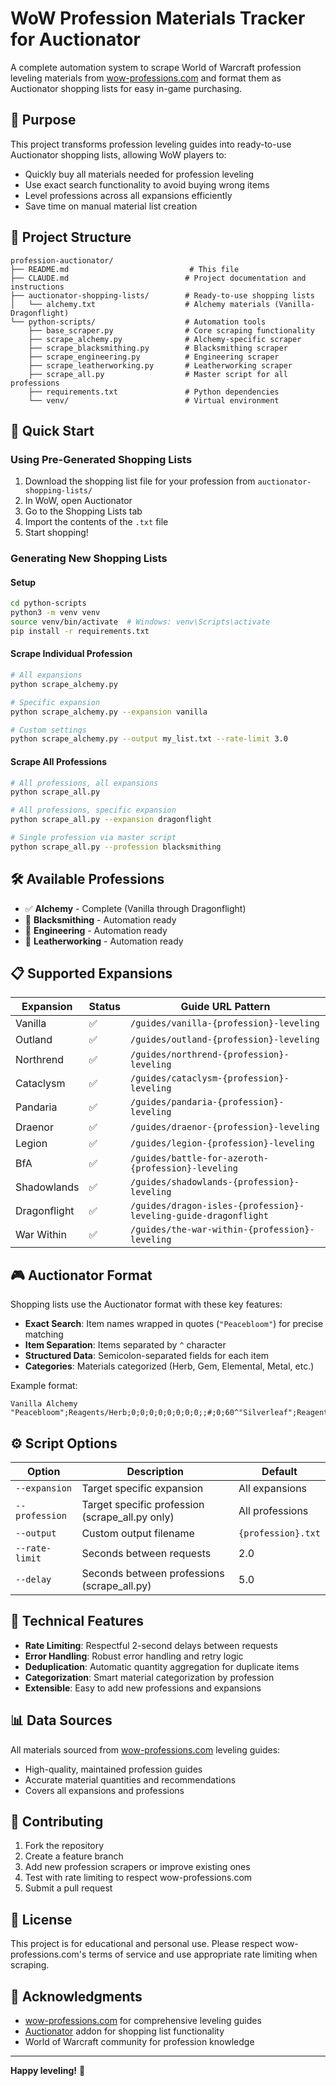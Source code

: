 # WoW Profession Materials Tracker for Auctionator

A complete automation system to scrape World of Warcraft profession leveling materials from [wow-professions.com](https://www.wow-professions.com) and format them as Auctionator shopping lists for easy in-game purchasing.

## 🎯 Purpose

This project transforms profession leveling guides into ready-to-use Auctionator shopping lists, allowing WoW players to:
- Quickly buy all materials needed for profession leveling
- Use exact search functionality to avoid buying wrong items
- Level professions across all expansions efficiently
- Save time on manual material list creation

## 📁 Project Structure

```
profession-auctionator/
├── README.md                           # This file
├── CLAUDE.md                          # Project documentation and instructions
├── auctionator-shopping-lists/        # Ready-to-use shopping lists
│   └── alchemy.txt                    # Alchemy materials (Vanilla-Dragonflight)
└── python-scripts/                    # Automation tools
    ├── base_scraper.py                # Core scraping functionality
    ├── scrape_alchemy.py              # Alchemy-specific scraper
    ├── scrape_blacksmithing.py        # Blacksmithing scraper
    ├── scrape_engineering.py          # Engineering scraper
    ├── scrape_leatherworking.py       # Leatherworking scraper
    ├── scrape_all.py                  # Master script for all professions
    ├── requirements.txt               # Python dependencies
    └── venv/                          # Virtual environment
```

## 🚀 Quick Start

### Using Pre-Generated Shopping Lists

1. Download the shopping list file for your profession from `auctionator-shopping-lists/`
2. In WoW, open Auctionator
3. Go to the Shopping Lists tab
4. Import the contents of the `.txt` file
5. Start shopping!

### Generating New Shopping Lists

#### Setup
```bash
cd python-scripts
python3 -m venv venv
source venv/bin/activate  # Windows: venv\Scripts\activate
pip install -r requirements.txt
```

#### Scrape Individual Profession
```bash
# All expansions
python scrape_alchemy.py

# Specific expansion
python scrape_alchemy.py --expansion vanilla

# Custom settings
python scrape_alchemy.py --output my_list.txt --rate-limit 3.0
```

#### Scrape All Professions
```bash
# All professions, all expansions
python scrape_all.py

# All professions, specific expansion  
python scrape_all.py --expansion dragonflight

# Single profession via master script
python scrape_all.py --profession blacksmithing
```

## 🛠️ Available Professions

- ✅ **Alchemy** - Complete (Vanilla through Dragonflight)
- 🔄 **Blacksmithing** - Automation ready
- 🔄 **Engineering** - Automation ready  
- 🔄 **Leatherworking** - Automation ready

## 📋 Supported Expansions

| Expansion | Status | Guide URL Pattern |
|-----------|--------|-------------------|
| Vanilla | ✅ | `/guides/vanilla-{profession}-leveling` |
| Outland | ✅ | `/guides/outland-{profession}-leveling` |
| Northrend | ✅ | `/guides/northrend-{profession}-leveling` |
| Cataclysm | ✅ | `/guides/cataclysm-{profession}-leveling` |
| Pandaria | ✅ | `/guides/pandaria-{profession}-leveling` |
| Draenor | ✅ | `/guides/draenor-{profession}-leveling` |
| Legion | ✅ | `/guides/legion-{profession}-leveling` |
| BfA | ✅ | `/guides/battle-for-azeroth-{profession}-leveling` |
| Shadowlands | ✅ | `/guides/shadowlands-{profession}-leveling` |
| Dragonflight | ✅ | `/guides/dragon-isles-{profession}-leveling-guide-dragonflight` |
| War Within | ✅ | `/guides/the-war-within-{profession}-leveling` |

## 🎮 Auctionator Format

Shopping lists use the Auctionator format with these key features:

- **Exact Search**: Item names wrapped in quotes (`"Peacebloom"`) for precise matching
- **Item Separation**: Items separated by `^` character
- **Structured Data**: Semicolon-separated fields for each item
- **Categories**: Materials categorized (Herb, Gem, Elemental, Metal, etc.)

Example format:
```
Vanilla Alchemy
"Peacebloom";Reagents/Herb;0;0;0;0;0;0;0;0;;#;0;60^"Silverleaf";Reagents/Herb;0;0;0;0;0;0;0;0;;#;0;60
```

## ⚙️ Script Options

| Option | Description | Default |
|--------|-------------|---------|
| `--expansion` | Target specific expansion | All expansions |
| `--profession` | Target specific profession (scrape_all.py only) | All professions |
| `--output` | Custom output filename | `{profession}.txt` |
| `--rate-limit` | Seconds between requests | 2.0 |
| `--delay` | Seconds between professions (scrape_all.py) | 5.0 |

## 🔧 Technical Features

- **Rate Limiting**: Respectful 2-second delays between requests
- **Error Handling**: Robust error handling and retry logic
- **Deduplication**: Automatic quantity aggregation for duplicate items
- **Categorization**: Smart material categorization by profession
- **Extensible**: Easy to add new professions and expansions

## 📊 Data Sources

All materials sourced from [wow-professions.com](https://www.wow-professions.com) leveling guides:
- High-quality, maintained profession guides
- Accurate material quantities and recommendations
- Covers all expansions and professions

## 🤝 Contributing

1. Fork the repository
2. Create a feature branch
3. Add new profession scrapers or improve existing ones
4. Test with rate limiting to respect wow-professions.com
5. Submit a pull request

## 📄 License

This project is for educational and personal use. Please respect wow-professions.com's terms of service and use appropriate rate limiting when scraping.

## 🙏 Acknowledgments

- [wow-professions.com](https://www.wow-professions.com) for comprehensive leveling guides
- [Auctionator](https://www.curseforge.com/wow/addons/auctionator) addon for shopping list functionality
- World of Warcraft community for profession knowledge

---

**Happy leveling!** 🎉